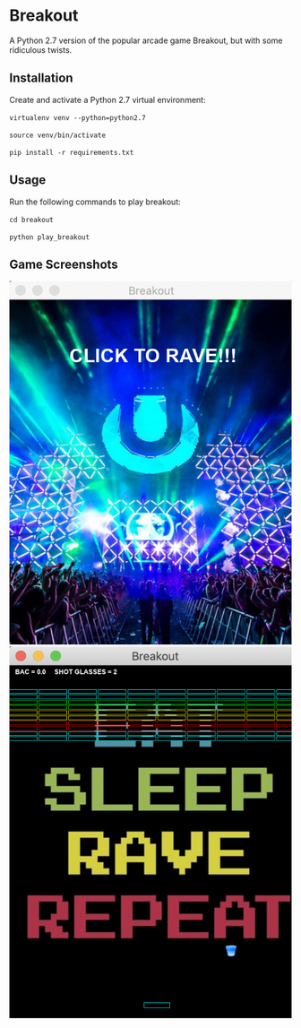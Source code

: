 # Breakout
A Python 2.7 version of the popular arcade game Breakout, but with some ridiculous twists. 

## Installation
Create and activate a Python 2.7 virtual environment:

`virtualenv venv --python=python2.7`

`source venv/bin/activate`

`pip install -r requirements.txt`

## Usage 
Run the following commands to play breakout:

`cd breakout`

`python play_breakout`

## Game Screenshots
![Welcome Screen](https://github.com/mgibbs1259/breakout/blob/master/game_screenshots/welcome_screen.png)
![Game Screen](https://github.com/mgibbs1259/breakout/blob/master/game_screenshots/game_screen.png)


